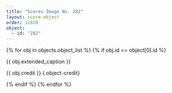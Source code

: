 ```yaml
---
title: "Scores Image No. 282"
layout: score-object
order: 12820
object:
  - id: "282"
---
```


{% for obj in objects.object_list %}
{% if obj.id == object[0].id %}

{{ obj.extended_caption }}

{{ obj.credit }} {.object-credit}

{% endif %}
{% endfor %}
